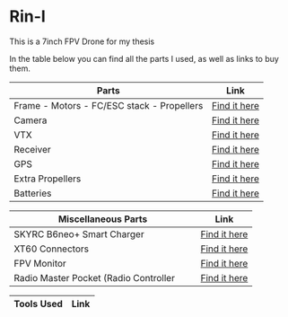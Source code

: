 # Rin-I
This is a 7inch FPV Drone for my thesis

In the table below you can find all the parts I used, as well as links to buy them.

|  Parts                                      | Link                                                                                                    |
|---------------------------------------------|---------------------------------------------------------------------------------------------------------|
| Frame - Motors - FC/ESC stack - Propellers  | [Find it here](https://s.click.aliexpress.com/e/_okiogpY 'Frame - Motors - FC/ESC stack - Propellers')  |
| Camera                                      | [Find it here](https://s.click.aliexpress.com/e/_on3X89u 'Camera')                                      |
| VTX                                         | [Find it here](https://s.click.aliexpress.com/e/_omchp3g 'VTX')                                         |
| Receiver                                    | [Find it here](https://s.click.aliexpress.com/e/_ok7ugV0 'Receiver')                                    |
| GPS                                         | [Find it here](https://s.click.aliexpress.com/e/_ooyPuFG 'GPS')                                         |
| Extra Propellers                            | [Find it here](https://s.click.aliexpress.com/e/_ok4nbYa 'Extra Propellers')                            |
| Batteries                                   | [Find it here](https://www.nkon.nl/en/sony-murata-us18650-vtc6.html 'Batteries')                        |


|  Miscellaneous Parts                        | Link                                                                                                    |
|---------------------------------------------|---------------------------------------------------------------------------------------------------------|
| ​SKYRC B6neo+ Smart Charger                  | [Find it here](https://s.click.aliexpress.com/e/_okLw5lM 'Charger')                                     |
| XT60 Connectors                             | [Find it here](https://s.click.aliexpress.com/e/_oBxwKgA 'XT60 Connectors')                             |
| FPV Monitor                                 | [Find it here](https://s.click.aliexpress.com/e/_omEpgCA 'FPV Monitor')                                 |
| Radio Master Pocket (Radio Controller &nbsp; &nbsp;&nbsp; &nbsp;   | [Find it here](https://s.click.aliexpress.com/e/_oD5CmES 'Controller')           |

|  Tools Used                                 | Link                                                                                                    |
|---------------------------------------------|---------------------------------------------------------------------------------------------------------|
